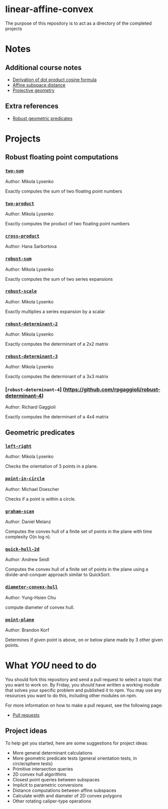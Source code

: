linear-affine-convex
====================
The purpose of this repository is to act as a directory of the completed projects

# Notes

## Additional course notes

* [Derivation of dot product cosine formula](https://github.com/mikolalysenko/dot-product-cosine-rule/raw/master/dotprod.pdf)
* [Affine subspace distance](https://github.com/mikolalysenko/affine-subspace-distance/raw/master/affine.pdf)
* [Projective geometry](https://github.com/mikolalysenko/projective-geometry/raw/master/projective.pdf)

## Extra references

* [Robust geometric predicates](http://www.cs.cmu.edu/~quake/robust.html)


# Projects

## Robust floating point computations

### [`two-sum`](https://github.com/mikolalysenko/two-sum)

Author: Mikola Lysenko

Exactly computes the sum of two floating point numbers

### [`two-product`](https://github.com/mikolalysenko/two-product)

Author: Mikola Lysenko

Exactly computes the product of two floating point numbers

### [`cross-product`](https://github.com/Hanuse/cross-product.git)

Author: Hana Sarbortova


### [`robust-sum`](https://github.com/mikolalysenko/robust-sum)

Author: Mikola Lysenko

Exactly computes the sum of two series expansions

### [`robust-scale`](https://github.com/mikolalysenko/robust-scale)

Author: Mikola Lysenko

Exactly multiplies a series expansion by a scalar

### [`robust-determinant-2`](https://github.com/mikolalysenko/robust-determinant-2)

Author: Mikola Lysenko

Exactly computes the determinant of a 2x2 matrix

### [`robust-determinant-3`](https://github.com/mikolalysenko/robust-determinant-3)

Author: Mikola Lysenko

Exactly computes the determinant of a 3x3 matrix

### [`robust-determinant-4`] (https://github.com/rpgaggioli/robust-determinant-4)

Author: Richard Gaggioli

Exactly computes the determinant of a 4x4 matrix

## Geometric predicates

### [`left-right`](https://github.com/mikolalysenko/left-right)

Author: Mikola Lysenko

Checks the orientation of 3 points in a plane.

### [`point-in-circle`](https://github.com/mdoescher/pointincircle)

Author: Michael Doescher

Checks if a point is within a circle.

### [`graham-scan`](https://github.com/melanz/graham-scan)

Author: Daniel Melanz

Computes the convex hull of a finite set of points in the plane with time complexity O(n log n).

### [`quick-hull-2d`](https://github.com/andrewseidl/node-quick-hull-2d)

Author: Andrew Seidl

Computes the convex hull of a finite set of points in the plane using a divide-and-conquer approach similar to QuickSort.

### [`diameter-convex-hull`](https://github.com/ychu8/diameter-convex-hull/)

Author: Yung-Hsien Chu

compute diameter of convex hull.

### [`point-plane`](https://github.com/brandonkorf/pointPlane)

Author: Brandon Korf

Determines if given point is above, on or below plane made by 3 other given points.

# What *YOU* need to do
You should fork this repository and send a pull request to select a topic that you want to work on.  By Friday, you should have written a working module that solves your specific problem and published it to npm.  You may use any resources you want to do this, including other modules on npm.

For more information on how to make a pull request, see the following page:

* [Pull requests](https://help.github.com/articles/using-pull-requests)

## Project ideas
To help get you started, here are some suggestions for project ideas:

* More general determinant calculations
* More geometric predicate tests (general orientation tests, in circle/sphere tests)
* Primitive intersection queries
* 2D convex hull algorithms
* Closest point queries between subspaces
* Implicit to parametric conversions
* Distance computations between affine subspaces
* Calculate width and diamater of 2D convex polygons
* Other rotating caliper-type operations
